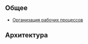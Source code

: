 ## Общее

- [Организация рабочих процессов](./Организация%20рабочих%20процессов.md)

## Архитектура
